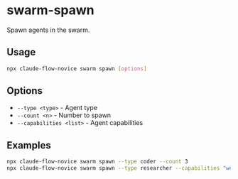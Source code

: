# swarm-spawn

Spawn agents in the swarm.

## Usage
```bash
npx claude-flow-novice swarm spawn [options]
```

## Options
- `--type <type>` - Agent type
- `--count <n>` - Number to spawn
- `--capabilities <list>` - Agent capabilities

## Examples
```bash
npx claude-flow-novice swarm spawn --type coder --count 3
npx claude-flow-novice swarm spawn --type researcher --capabilities "web-search,analysis"
```
